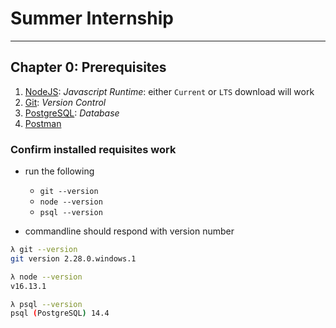 # Summer Internship

---

## Chapter 0: Prerequisites

1. [NodeJS](https://nodejs.org/en/): *Javascript Runtime*: either `Current` or `LTS` download will work
2. [Git](https://git-scm.com/downloads): *Version Control*
3. [PostgreSQL](https://www.postgresql.org/download/): *Database*
4. [Postman](https://www.postman.com/)

### Confirm installed requisites work

- run the following
    - `git --version`
    - `node --version`
    - `psql --version`


- commandline should respond with version number

```bash
λ git --version
git version 2.28.0.windows.1
```

```bash
λ node --version
v16.13.1
```

```bash
λ psql --version
psql (PostgreSQL) 14.4
```

